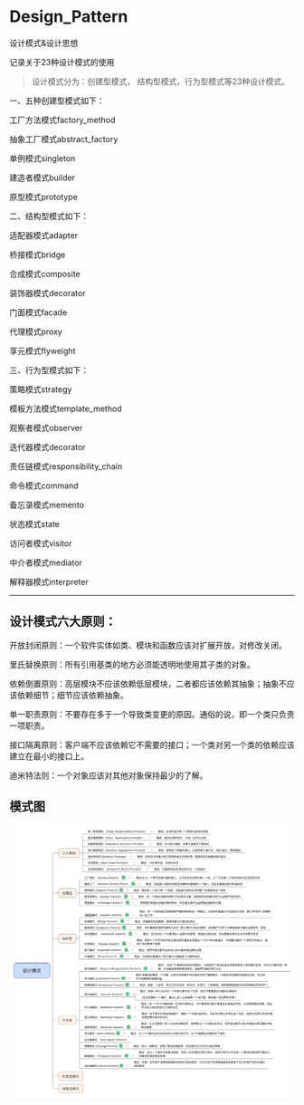 # Design_Pattern
设计模式&amp;设计思想

记录关于23种设计模式的使用

>设计模式分为：创建型模式， 结构型模式，行为型模式等23种设计模式。

一、五种创建型模式如下：

工厂方法模式factory_method

抽象工厂模式abstract_factory

单例模式singleton

建造者模式builder

原型模式prototype

二、结构型模式如下：

适配器模式adapter

桥接模式bridge

合成模式composite

装饰器模式decorator

门面模式facade

代理模式proxy

享元模式flyweight

三、行为型模式如下：

策略模式strategy

模板方法模式template_method

观察者模式observer

迭代器模式decorator

责任链模式responsibility_chain

命令模式command

备忘录模式memento

状态模式state

访问者模式visitor

中介者模式mediator

解释器模式interpreter

---------------------------------------------


## 设计模式六大原则：

开放封闭原则：一个软件实体如类、模块和函数应该对扩展开放，对修改关闭。

里氏替换原则：所有引用基类的地方必须能透明地使用其子类的对象。

依赖倒置原则：高层模块不应该依赖低层模块，二者都应该依赖其抽象；抽象不应该依赖细节；细节应该依赖抽象。

单一职责原则：不要存在多于一个导致类变更的原因。通俗的说，即一个类只负责一项职责。

接口隔离原则：客户端不应该依赖它不需要的接口；一个类对另一个类的依赖应该建立在最小的接口上。

迪米特法则：一个对象应该对其他对象保持最少的了解。


## 模式图
![模式图](screenshot/mode.png)

